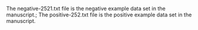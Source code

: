 The negative-2521.txt file is the negative example data set in the manuscript.;
The positive-252.txt file is the positive example data set in the manuscript.
